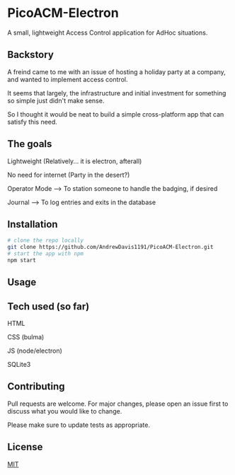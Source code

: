 # PicoACM-Electron
A small, lightweight Access Control application for AdHoc situations.

## Backstory
A freind came to me with an issue of hosting a holiday party at a company, and wanted to implement access control.

It seems that largely, the infrastructure and initial investment for something so simple just didn't make sense.

So I thought it would be neat to build a simple cross-platform app that can satisfy this need.

## The goals
Lightweight (Relatively... it is electron, afterall)

No need for internet (Party in the desert?)

Operator Mode --> To station someone to handle the badging, if desired

Journal --> To log entries and exits in the database

## Installation
```bash
# clone the repo locally
git clone https://github.com/AndrewDavis1191/PicoACM-Electron.git
# start the app with npm
npm start
```

## Usage


## Tech used (so far)
HTML

CSS (bulma)

JS (node/electron)

SQLite3

## Contributing
Pull requests are welcome. For major changes, please open an issue first to discuss what you would like to change.

Please make sure to update tests as appropriate.

## License
[MIT](https://choosealicense.com/licenses/mit/)
